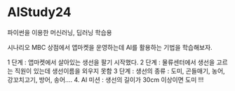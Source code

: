# AIStudy24
파이썬을 이용한 머신러닝, 딥러닝 학습용

시나리오
MBC 상점에서 앱마켓을 운영하는데 AI를 활용하는 기법을 학습해보자.

1 단계 : 앱마켓에서 살아있는 생선을 팔기 시작했다.
2 단계 : 물류센터에서 생선을 고르는 직원이 있는데 생선이름을 외우지 못함
3 단계 : 생선의 종류 : 도미, 곤들매기, 농어, 강꼬치고기, 방어, 송어....
4. AI 미션 : 생선의 길이가 30cm 이상이면 도미 !!! 
